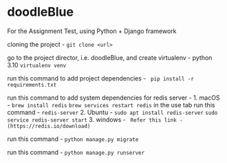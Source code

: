 # doodleBlue
For the Assignment Test, using Python  + Django framework

cloning the project -
```git clone <url>```

go to the project director, i.e. doodleBlue, and create virtualenv - python 3.10
```virtualenv venv```

run this command to add project dependencies - 
``` pip install -r requirements.txt```

run this command to add system dependencies for redis server - 
	1. macOS -
  		```brew install redis```
  		```brew services restart redis```
  		in the use tab run this command - ```redis-server```
	2. Ubuntu - 
  		```sudo apt install redis-server```
  		```sudo service redis-server start```
	3. windows - 
  		``` Refer this link - (https://redis.io/download)```

run this command - 
```python manage.py migrate```

run this command - 
```python manage.py runserver```
